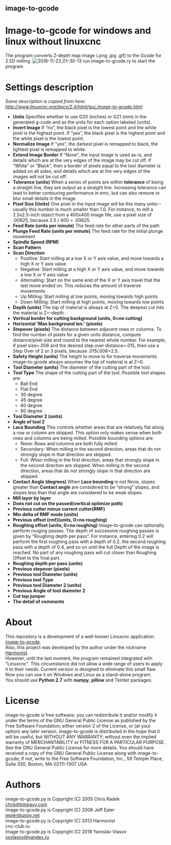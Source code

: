 ## image-to-gcode
# Image-to-gcode for windows and linux without linuxcnc
The program converts Z-depth map image (.png .jpg .gif) to the Gcode for 2.5D milling.
![2018-11-23_01-30-13](https://user-images.githubusercontent.com/8062959/48923446-a89fa880-eebf-11e8-8d07-e4cf2a294145.png)
run image-to-gcode.ry to start the program

# Settings description
*Some description is copied from here: http://www.linuxcnc.org/docs/2.4/html/gui_image-to-gcode.html*
* **Units** Specifies whether to use G20 (inches) or G21 (mm) in the generated g-code and as the units for each option labeled (units). 
* **Invert Image** If “no”, the black pixel is the lowest point and the white pixel is the highest point. If “yes”, the black pixel is the highest point and the white pixel is the lowest point.
* **Normalize Image** If “yes”, the darkest pixel is remapped to black, the lightest pixel is remapped to white.
* **Extend Image Border** If “None”, the input image is used as-is, and details which are at the very edges of the image may be cut off. If “White” or “Black”, then a border of pixels equal to the tool diameter is added on all sides, and details which are at the very edges of the images will not be cut off.
* **Tolerance (units)** When a series of points are within **tolerance** of being a straight line, they are output as a straight line. Increasing tolerance can lead to better contouring performance in emc, but can also remove or blur small details in the image.
* **Pixel Size (Units)** One pixel in the input image will be this many units--usually this number is much smaller than 1.0. For instance, to mill a 2.5x2.5-inch object from a 400x400 image file, use a pixel size of .00625, because 2.5 / 400 = .00625.
* **Feed Rate (units per minute)** The feed rate for other parts of the path
* **Plunge Feed Rate (units per minute)** The feed rate for the initial plunge movement
* **Spindle Speed (RPM)**
* **Scan Pattern**
* **Scan Direction**
    - Positive: Start milling at a low X or Y axis value, and move towards a high X or Y axis value
    - Negative: Start milling at a high X or Y axis value, and move towards a low X or Y axis value
    - Alternating: Start on the same end of the X or Y axis travel that the last move ended on. This reduces the amount of traverse movements
    - Up Milling: Start milling at low points, moving towards high points
    - Down Milling: Start milling at high points, moving towards low points
* **Depth (units)** The top of material is always at Z=0. The deepest cut into the material is Z=-depth.
* **Vertical border for cutting background (units, 0=no cutting)**
* **Horizontal 'Max background len.' (pixels)**
* **Stepover (pixels)** The distance between adjacent rows or columns. To find the number of pixels for a given units distance, compute distance/pixel size and round to the nearest whole number. For example, if pixel size=.006 and the desired step over distance=.015, then use a Step Over of 2 or 3 pixels, because .015/.006=2.5.
* **Safety Height (units)** The height to move to for traverse movements. image-to-gcode always assumes the top of material is at Z=0.
* **Tool Diameter (units)** The diameter of the cutting part of the tool.
* **Tool Type** The shape of the cutting part of the tool. Possible tool shapes are:
    - Ball End
    - Flat End
    - 30 degree
    - 45 degree
    - 60 degree
    - 90 degree
* **Tool Diameter 2 (units)**
* **Angle of tool 2**
* **Lace Bounding** This controls whether areas that are relatively flat along a row or column are skipped. This option only makes sense when both rows and columns are being milled. Possible bounding options are:
    - None: Rows and columns are both fully milled.
    - Secondary: When milling in the second direction, areas that do not strongly slope in that direction are skipped.
    - Full: When milling in the first direction, areas that strongly slope in the second direction are skipped. When milling in the second direction, areas that do not strongly slope in that direction are skipped.
* **Contact Angle (degrees)** When **Lace bounding** is not None, slopes greater than **Contact angle** are considered to be “strong” slopes, and slopes less than that angle are considered to be weak slopes.
* **Mill layer by layer** 
* **Does not cut on the passed(vertical optimize path)** 
* **Previous cutter minus current cutter(RMF)** 
* **Min delta of RMF mode (units)** 
* **Previous offset (rmf)(units, 0=no roughing)** 
* **Roughing offset (units, 0=no roughing)** Image-to-gcode can optionally perform rouging passes. The depth of successive roughing passes is given by “Roughing depth per pass”. For instance, entering 0.2 will perform the first roughing pass with a depth of 0.2, the second roughing pass with a depth of 0.4, and so on until the full Depth of the image is reached. No part of any roughing pass will cut closer than Roughing Offset to the final part.
* **Roughing depth per pass (units)** 
* **Previous stepover (pixels)** 
* **Previous tool Diameter (units)** 
* **Previous tool Type** 
* **Previous tool Diameter 2 (units)** 
* **Previous Angle of tool diameter 2** 
* **Cut top jumper** 
* **The detail of comments** 

# About
This repository is a development of a well-known Linuxcnc application: [image-to-gcode](http://www.linuxcnc.org/docs/2.4/html/gui_image-to-gcode.html).  
Also, this project was developed by the author under the nickname [Harmonist](http://www.cnc-club.ru/forum/viewtopic.php?t=3541).  
However, until the last moment, the program remained integrated with "Linuxcnc".
This circumstance did not allow a wide range of users to apply it to their needs.
Current version is designed to eliminate this small flaw.
Now you can use it on Windows and Linux as a stand-alone program.  
You should use **Python 2.7** with **numpy**, **pillow** and Tkinter packages.

# License
image-to-gcode is free software; you can redistribute it and/or modify
it under the terms of the GNU General Public License as published by the
Free Software Foundation; either version 2 of the License, or (at your
option) any later version.  image-to-gcode is distributed in the hope 
that it will be useful, but WITHOUT ANY WARRANTY; without even the implied
warranty of MERCHANTABILITY or FITNESS FOR A PARTICULAR PURPOSE.  See
the GNU General Public License for more details.  You should have
received a copy of the GNU General Public License along with image-to-gcode;
if not, write to the Free Software Foundation, Inc., 59 Temple Place,
Suite 330, Boston, MA 02111-1307 USA

# Authors
image-to-gcode.py is Copyright (C) 2005 Chris Radek  
chris@timeguy.com  
image-to-gcode.py is Copyright (C) 2006 Jeff Epler  
jepler@unpy.net  
image-to-gcode.py is Copyright (C) 2013 Harmonist  
cnc-club.ru  
image-to-gcode.py is Copyright (C) 2018 Yaroslav Vlasov  
ysvlasov@yandex.ru  

